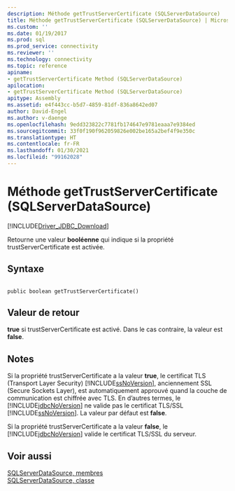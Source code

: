 ```yaml
---
description: Méthode getTrustServerCertificate (SQLServerDataSource)
title: Méthode getTrustServerCertificate (SQLServerDataSource) | Microsoft Docs
ms.custom: ''
ms.date: 01/19/2017
ms.prod: sql
ms.prod_service: connectivity
ms.reviewer: ''
ms.technology: connectivity
ms.topic: reference
apiname:
- getTrustServerCertificate Method (SQLServerDataSource)
apilocation:
- getTrustServerCertificate Method (SQLServerDataSource)
apitype: Assembly
ms.assetid: e4f443cc-b5d7-4859-81df-836a8642ed07
author: David-Engel
ms.author: v-daenge
ms.openlocfilehash: 9edd323822c7781fb174647e9781eaaa7e9384ed
ms.sourcegitcommit: 33f0f190f962059826e002be165a2bef4f9e350c
ms.translationtype: HT
ms.contentlocale: fr-FR
ms.lasthandoff: 01/30/2021
ms.locfileid: "99162028"
---
```

# <a name="gettrustservercertificate-method-sqlserverdatasource"></a>Méthode getTrustServerCertificate (SQLServerDataSource)
[!INCLUDE[Driver_JDBC_Download](../../../includes/driver_jdbc_download.md)]

  Retourne une valeur **booléenne** qui indique si la propriété trustServerCertificate est activée.  
  
## <a name="syntax"></a>Syntaxe  
  
```  
  
public boolean getTrustServerCertificate()  
```  
  
## <a name="return-value"></a>Valeur de retour  
 **true** si trustServerCertificate est activé. Dans le cas contraire, la valeur est **false**.  
  
## <a name="remarks"></a>Notes  
 Si la propriété trustServerCertificate a la valeur **true**, le certificat TLS (Transport Layer Security) [!INCLUDE[ssNoVersion](../../../includes/ssnoversion-md.md)], anciennement SSL (Secure Sockets Layer), est automatiquement approuvé quand la couche de communication est chiffrée avec TLS. En d’autres termes, le [!INCLUDE[jdbcNoVersion](../../../includes/jdbcnoversion_md.md)] ne valide pas le certificat TLS/SSL [!INCLUDE[ssNoVersion](../../../includes/ssnoversion-md.md)]. La valeur par défaut est **false**.  
  
 Si la propriété trustServerCertificate a la valeur **false**, le [!INCLUDE[jdbcNoVersion](../../../includes/jdbcnoversion_md.md)] valide le certificat TLS/SSL du serveur.  
  
## <a name="see-also"></a>Voir aussi  
 [SQLServerDataSource, membres](../../../connect/jdbc/reference/sqlserverdatasource-members.md)   
 [SQLServerDataSource, classe](../../../connect/jdbc/reference/sqlserverdatasource-class.md)  
  
  
